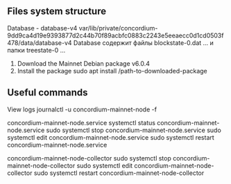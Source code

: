 ## **Files system structure**

Database - database-v4
var/lib/private/concordium-9dd9ca4d19e9393877d2c44b70f89acbfc0883c2243e5eeaecc0d1cd0503f478/data/database-v4
Database содержит файлы blockstate-0.dat ... и папки  treestate-0 ...

1. Download the Mainnet Debian package  v6.0.4
2. Install the package
    sudo apt install /path-to-downloaded-package

## **Useful commands**

View logs
journalctl -u concordium-mainnet-node -f

concordium-mainnet-node.service
systemctl status concordium-mainnet-node.service
sudo systemctl stop concordium-mainnet-node.service
sudo systemctl edit concordium-mainnet-node.service
sudo systemctl restart concordium-mainnet-node.service

concordium-mainnet-node-collector
sudo systemctl stop concordium-mainnet-node-collector
sudo systemctl edit concordium-mainnet-node-collector
sudo systemctl restart concordium-mainnet-node-collector
